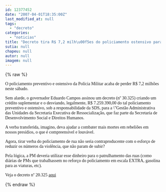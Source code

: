 ```yaml
---
id: 12377452
date: "2007-04-01T18:35:00Z"
last_modified_at: null
tags:
  - "decreto"
categories:
  - "noticias"
title: "Decreto tira R$ 7,2 milh\u00f5es do policiamento ostensivo para ajudar Secretaria de Ressocializa\u00e7\u00e3o"
sutia: null
chapeu: null
autor: null
imagem: null
---
```

{% raw %}
<p><P><FONT face=Verdana>O policiamento preventivo e ostensivo da Polícia Militar acaba de perder R$ 7,2 milhões neste sábado.</FONT></P></p>
<p><P><FONT face=Verdana>Sem alarde, o governador Eduardo Campos assinou um decreto (nº 30.325) criando um crédito suplementar e o desviando, legalmente, R$ 7.259.390,00 do tal policiamento preventivo e ostensivo, sob a responsabilidade da SDS, para a \"Gestão Administrativa das Unidades da Secretaria Executiva de Ressocialização, que faz parte da Secretaria de Desenvolvimento Social e Direitos Humanos.</FONT></P></p>
<p><P><FONT face=Verdana>A verba transferida, imagino, deva ajudar a combater mais mortes em rebeliões em nossos presídios, o que é compreensível e louvável. </FONT></P></p>
<p><P><FONT face=Verdana>Agora, tirar verba do policiamento de rua não seria contraproducente com o esforço de reduzir os números da violência, que não param de subir?</FONT></P></p>
<p><P><FONT face=Verdana>Pela lógica, a PM deveria utilizar esse dinheiro para o patrulhamento das ruas (como diárias de PMs que trabalhassem no reforço do policiamento em escala EXTRA, gasolina para as viaturas, etc).</FONT></P></p>
<p><P><FONT face=Verdana>Veja o decreto nº 20.325 </FONT><A href=\"https://www.fisepe.pe.gov.br/cepe/materias2007/mar/gov300307.htm \"><FONT face=Verdana>aqui</FONT></A></P> </p>
{% endraw %}